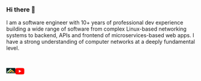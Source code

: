 ### Hi there :wave:

I am a software engineer with 10+ years of professional dev experience building a wide range of software from complex Linux-based networking systems to backend, APIs and frontend of microservices-based web apps. I have a strong understanding of computer networks at a deeply fundamental level.

<br />

[<img align="left" width="24px" src="https://github.com/kathmanducoder/kathmanducoder/blob/main/icons/KathmanduCoderIcon.png" />](http://kathmanducoder.com)
[<img align="left" width="24px" src="https://github.com/kathmanducoder/kathmanducoder/blob/main/icons/yt_icon_rgb.png" />](https://www.youtube.com/@kathmanducoder)
